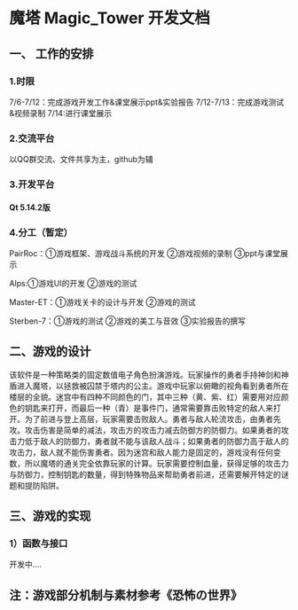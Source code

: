 # 魔塔 Magic_Tower 开发文档
## 一、 工作的安排
### 1.时限
7/6-7/12：完成游戏开发工作&课堂展示ppt&实验报告
7/12-7/13：完成游戏测试&视频录制
7/14:进行课堂展示
### 2.交流平台
以QQ群交流、文件共享为主，github为辅
### 3.开发平台
#### Qt 5.14.2版
### 4.分工（暂定）
PairRoc：①游戏框架、游戏战斗系统的开发 ②游戏视频的录制 ③ppt与课堂展示

Alps:①游戏UI的开发 ②游戏的测试

Master-ET：①游戏关卡的设计与开发 ②游戏的测试

Sterben-7：①游戏的测试 ②游戏的美工与音效 ③实验报告的撰写

## 二、游戏的设计
该软件是一种策略类的固定数值电子角色扮演游戏。玩家操作的勇者手持神剑和神盾进入魔塔，以拯救被囚禁于塔内的公主。游戏中玩家以俯瞰的视角看到勇者所在楼层的全貌。迷宫中有四种不同颜色的门，其中三种（黄、紫、红）需要用对应颜色的钥匙来打开，而最后一种（青）是事件门，通常需要靠击败特定的敌人来打开。为了前进与登上高层，玩家需要击败敌人。勇者与敌人轮流攻击，由勇者先攻。攻击伤害是简单的减法，攻击方的攻击力减去防御方的防御力。如果勇者的攻击力低于敌人的防御力，勇者就不能与该敌人战斗；如果勇者的防御力高于敌人的攻击力，敌人就不能伤害勇者。因为迷宫和敌人能力是固定的，游戏没有任何变数，所以魔塔的通关完全依靠玩家的计算。玩家需要控制血量，获得足够的攻击力与防御力，控制钥匙的数量，得到特殊物品来帮助勇者前进，还需要解开特定的谜题和提防陷阱。

## 三、游戏的实现
### 1）函数与接口
开发中....

## 注：游戏部分机制与素材参考《恐怖の世界》
